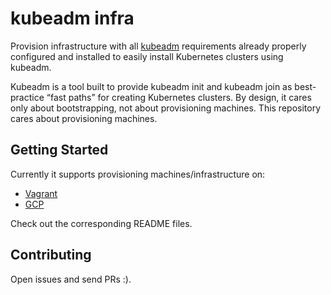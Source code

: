 # kubeadm infra

Provision infrastructure with all [kubeadm](https://kubernetes.io/docs/reference/setup-tools/kubeadm/kubeadm/) requirements already properly configured and installed to easily install Kubernetes clusters using kubeadm.

Kubeadm is a tool built to provide kubeadm init and kubeadm join as best-practice “fast paths” for creating Kubernetes clusters. By design, it cares only about bootstrapping, not about provisioning machines. This repository cares about provisioning machines.

## Getting Started

Currently it supports provisioning machines/infrastructure on:

* [Vagrant](./vagrant)
* [GCP](./gcp)

Check out the corresponding README files.

## Contributing

Open issues and send PRs :).

